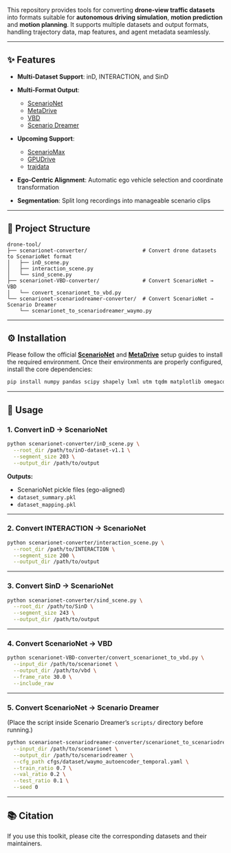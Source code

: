 This repository provides tools for converting **drone-view traffic datasets** into formats suitable for **autonomous driving simulation**, **motion prediction** and **motion planning**.
It supports multiple datasets and output formats, handling trajectory data, map features, and agent metadata seamlessly.

---

## ✨ Features

* **Multi-Dataset Support**: inD, INTERACTION, and SinD

* **Multi-Format Output**:

  * [ScenarioNet](https://github.com/metadriverse/scenarionet)
  * [MetaDrive](https://github.com/metadriverse/metadrive)
  * [VBD](https://github.com/SafeRoboticsLab/VBD)
  * [Scenario Dreamer](https://github.com/princeton-computational-imaging/scenario-dreamer)

* **Upcoming Support**:

  * [ScenarioMax](https://github.com/valeoai/V-Max/tree/main/vmax)
  * [GPUDrive](https://github.com/Emerge-Lab/gpudrive)
  * [trajdata](https://github.com/NVlabs/trajdata)

* **Ego-Centric Alignment**: Automatic ego vehicle selection and coordinate transformation

* **Segmentation**: Split long recordings into manageable scenario clips

---

## 📂 Project Structure

```
drone-tool/
├── scenarionet-converter/                  # Convert drone datasets to ScenarioNet format
│   ├── inD_scene.py
│   ├── interaction_scene.py
│   └── sind_scene.py
├── scenarionet-VBD-converter/              # Convert ScenarioNet → VBD
│   └── convert_scenarionet_to_vbd.py
└── scenarionet-scenariodreamer-converter/  # Convert ScenarioNet → Scenario Dreamer
    └── scenarionet_to_scenariodreamer_waymo.py
```

---



## ⚙️ Installation

Please follow the official **[ScenarioNet](https://github.com/metadriverse/scenarionet)** and **[MetaDrive](https://github.com/metadriverse/metadrive)** setup guides to install the required environment.
Once their environments are properly configured, install the core dependencies:

```bash
pip install numpy pandas scipy shapely lxml utm tqdm matplotlib omegaconf
```

---



## 🚀 Usage

### 1. Convert inD → ScenarioNet

```bash
python scenarionet-converter/inD_scene.py \
  --root_dir /path/to/inD-dataset-v1.1 \
  --segment_size 203 \
  --output_dir /path/to/output
```

**Outputs:**

* ScenarioNet pickle files (ego-aligned)
* `dataset_summary.pkl`
* `dataset_mapping.pkl`

---

### 2. Convert INTERACTION → ScenarioNet

```bash
python scenarionet-converter/interaction_scene.py \
  --root_dir /path/to/INTERACTION \
  --segment_size 200 \
  --output_dir /path/to/output
```

---

### 3. Convert SinD → ScenarioNet

```bash
python scenarionet-converter/sind_scene.py \
  --root_dir /path/to/SinD \
  --segment_size 243 \
  --output_dir /path/to/output
```


---

### 4. Convert ScenarioNet → VBD

```bash
python scenarionet-VBD-converter/convert_scenarionet_to_vbd.py \
  --input_dir /path/to/scenarionet \
  --output_dir /path/to/vbd \
  --frame_rate 30.0 \
  --include_raw
```

---

### 5. Convert ScenarioNet → Scenario Dreamer

(Place the script inside Scenario Dreamer’s `scripts/` directory before running.)

```bash
python scenarionet-scenariodreamer-converter/scenarionet_to_scenariodreamer_waymo.py \
  --input_dir /path/to/scenarionet \
  --output_dir /path/to/scenariodreamer \
  --cfg_path cfgs/dataset/waymo_autoencoder_temporal.yaml \
  --train_ratio 0.7 \
  --val_ratio 0.2 \
  --test_ratio 0.1 \
  --seed 0
```

---

## 📚 Citation

If you use this toolkit, please cite the corresponding datasets and their maintainers.
